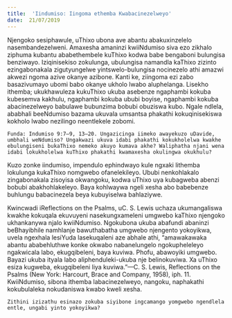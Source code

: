 ```yaml
---
title:  'Iindumiso: Iingoma ethemba Kwabacinezelweyo'
date:  21/07/2019
---
```


Njengoko sesiphawule, uThixo ubona ave abantu abakuxinzelelo nasembandezelweni. Amaxesha amaninzi kwiiNdumiso siva ezo zikhalo ziphuma kubantu ababethembele kuThixo kodwa babe bengaboni bulungisa benziwayo. Iziqinisekiso zokulunga, ubulungisa namandla kaThixo zizinto ezingabonakala zigutyungelwe yintswelo-bulungisa nocinezelo athi amazwi akwezi ngoma azive okanye azibone.  Kanti ke, ziingoma ezi zabo basazivumayo ubomi babo okanye ukholo lwabo aluphelanga. Lisekho ithemba; ukukhawuleza kukuThixo ukuba asebenze ngaphambi kokuba kubesemva kakhulu, ngaphambi kokuba ububi boyise, ngaphambi kokuba abacinezelweyo babulawe bubunzima bobubi obuziswa kubo. Ngale ndlela, ababhali beeNdumiso bazama ukuvala umsantsa phakathi kokuqinisekiswa kokholo lwabo nezilingo neentlekele zobomi.

`Funda: Indumiso 9:7–9, 13–20. Ungazicinga iimeko awayekuzo uDavide, umbhali weNdumiso? Ungakwazi ukuva idabi phakathi kokukholelwa kwakhe ebulungiseni bukaThixo nemeko akuyo kumava akhe? Waliphatha njani wena idabi lokukholelwa kuThixo phakathi kwamaxesha okulingwa okukhulu?`

Kuzo zonke iindumiso, impendulo ephindwayo kule ngxaki lithemba lokulunga kukaThixo nomgwebo ofanelekileyo. Ububi nenkohlakalo zingabonakala zisoyisa okwangoku, kodwa uThixo uya kubagweba abenzi bobubi abakhohlakeleyo. Baya kohlwaywa ngeli xesha abo babebenze buhlungu babacinezela beya kubuyiselwa bahlaziywe.

Kwincwadi iReflections on the Psalms, uC. S. Lewis uchaza ukumangaliswa kwakhe kokuqala ekuvuyeni nasekungxameleni umgwebo kaThixo njengoko ukhankanywa njalo kwiiNdumiso. Ngokubona ukuba abafundi abaninzi beBhayibhile namhlanje bawuthabatha umgwebo njengento yokoyikwa, uvela ngexhala lesiYuda lasekuqaleni aze abhale athi, “amawakawaka abantu ababehluthwe konke okwabo nabanelungelo ngokupheleleyo ngakwicala labo, ekugqibeleni, baya kuviwa. Phofu, abawoyiki umgwebo. Bayazi ukuba ityala labo aliphenduleki-ukuba nje belinokuviwa. Xa uThixo esiza kugweba, ekugqibeleni liya kuviwa.”—C. S. Lewis, Reflections on the Psalms (New York: Harcourt, Brace and Company, 1958), iph. 11. KwiiNdumiso, sibona ithemba labacinezelweyo, nangoku, naphakathi kokubulaleka nokudaniswa kwabo kweli xesha.

`Zithini izizathu esinazo zokuba siyibone ingcamango yomgwebo ngendlela entle, ungabi yinto yokoyikwa?`